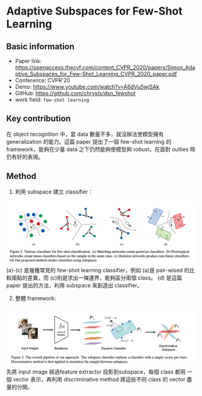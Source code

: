 # Adaptive Subspaces for Few-Shot Learning



## Basic information

- Paper link: https://openaccess.thecvf.com/content_CVPR_2020/papers/Simon_Adaptive_Subspaces_for_Few-Shot_Learning_CVPR_2020_paper.pdf 
- Conference: CVPR'20
- Demo: https://www.youtube.com/watch?v=A6dVu5wjSAk
- GitHub: https://github.com/chrysts/dsn_fewshot 
- work field: `few-shot learning`


##  Key contribution

在 object recognition 中，當 data 數量不多，就沒辦法使模型擁有 generalization 的能力。這篇 paper 提出了一個 few-shot learning 的 framework，能夠在少量 data 之下仍然能夠使模型夠 robust，在面對 outlies 時仍有好的表現。

## Method

1. 利用 subspace 建立 classifier：
<div align="center">
<img src=img/13-1-1.png width=1000x>
</div>
(a)-(c) 是幾種常見的 few-shot learning classifier，例如 (a)是 pair-wised 的比較兩點的差異，而 (c)則是求出一條邊界，能夠區分兩個 class。 (d) 是這篇 paper 提出的方法，利用 subspace 來創造出 classifier。


2. 整體 framework: 
<div align="center">
<img src=img/13-1-2.png width=1000x>
</div>
先將 input image 經過feature extractor 投影到subspace，每個 class 都用 一個 vector 表示，再利用 discriminative method 將這些不同 class 的 vector 盡量的分開。


